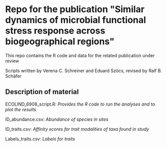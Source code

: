 Repo for the publication "Similar dynamics of microbial functional stress response across biogeographical regions"
====================================================================================================================

This repo contains the R code and data for the related publication under review

Scripts written by Verena C. Schreiner and Eduard Szöcs, revised by Ralf B. Schäfer
  

## Description of material ##

ECOLIND_6908_script.R:			 *Provides the R code to run the analyses and to plot the results.*  

ID_abundance.csv:				*Abundance of species in sites*   

ID_traits.csv:				*Affinity scores for trait modalities of taxa found in study*  

Labels_traits.csv:		*Labels for traits*
